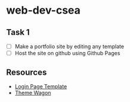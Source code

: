 # web-dev-csea

## Task 1
- [ ] Make a portfolio site by editing any template
- [ ] Host the site on github using Github Pages
## Resources
* [Login Page Template](https://www.codehim.com/collections/login-page-in-html-with-css-code/)
* [Theme Wagon](https://themewagon.com/)

